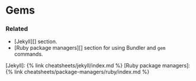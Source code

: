 # Gems


### Related

- [Jekyll][] section.
- [Ruby package managers][] section for using Bundler and `gem` commands.


[Jekyll]: {% link cheatsheets/jekyll/index.md %}
[Ruby package managers]: {% link cheatsheets/package-managers/ruby/index.md %}
